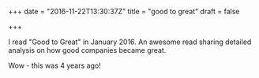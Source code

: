 +++
date = "2016-11-22T13:30:37Z"
title = "good to great"
draft = false

+++

I read "Good to Great" in January 2016. An awesome read sharing detailed analysis on how good companies became great.

Wow - this was 4 years ago!
